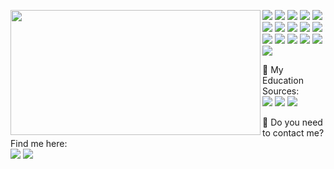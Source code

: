 <p>
  <img align="left" width="400" height="200" src="https://github-readme-stats.vercel.app/api?username=firatolcum&theme=blue-green"/>
  <p>
    <img src="https://img.shields.io/badge/Ubuntu-E95420?style=for-the-badge&logo=ubuntu&logoColor=white "/>
    <img src="https://img.shields.io/badge/Windows-0078D6?style=for-the-badge&logo=windows&logoColor=white"/>
    <img src="https://img.shields.io/badge/Python-3776AB?style=for-the-badge&logo=python&logoColor=white"/>
    <img src="https://img.shields.io/badge/MySQL-005C84?style=for-the-badge&logo=mysql&logoColor=white"/>
    <img src="https://img.shields.io/badge/PostgreSQL-316192?style=for-the-badge&logo=postgresql&logoColor=white"/>
    <img src="https://img.shields.io/badge/SQLite-07405E?style=for-the-badge&logo=sqlite&logoColor=white"/>
    <img src="https://img.shields.io/badge/Microsoft_Excel-217346?style=for-the-badge&logo=microsoft-excel&logoColor=white "/>
    <img src="https://img.shields.io/badge/Tableau-E97627?style=for-the-badge&logo=Tableau&logoColor=white"/>
    <img src="https://img.shields.io/badge/Canva-%2300C4CC.svg?&style=for-the-badge&logo=Canva&logoColor=white"/>
    <img src="https://img.shields.io/badge/Atom-66595C?style=for-the-badge&logo=Atom&logoColor=white"/>
    <img src="https://img.shields.io/badge/Colab-F9AB00?style=for-the-badge&logo=googlecolab&color=525252"/>
    <img src="https://img.shields.io/badge/Notion-000000?style=for-the-badge&logo=notion&logoColor=white"/>
    <img src="https://img.shields.io/badge/Trello-0052CC?style=for-the-badge&logo=trello&logoColor=white"/>
    <img src="https://img.shields.io/badge/GIT-E44C30?style=for-the-badge&logo=git&logoColor=white"/>
    <img src="https://img.shields.io/badge/UpWork-6FDA44?style=for-the-badge&logo=Upwork&logoColor=white"/>
    <img src="https://img.shields.io/badge/Jira-0052CC?style=for-the-badge&logo=Jira&logoColor=white"/>
    <br/>
  </p>
  </p>
  📣 My Education Sources:<br/>
    <img src="https://img.shields.io/badge/Codecademy-FFF0E5?style=for-the-badge&logo=codecademy&logoColor=303347 "/></a>
    <img src="https://img.shields.io/badge/Coursera-0056D2?style=for-the-badge&logo=Coursera&logoColor=white"/></a>
    <img src="https://img.shields.io/badge/Datacamp-05192D?style=for-the-badge&logo=datacamp&logoColor=65FF8F"/></a>
  </p>
</p>
<p>
  📣 Do you need to contact me? Find me here:<br/>
  <a href="mailto:firatolcum@gmail.com?&body=Hello%20Fırat." target="_blank"><img src="https://img.shields.io/badge/e‑mail-D14836.svg?style=for-the-badge&logo=GMail&logoColor=white"/></a>
  <a href="https://www.linkedin.com/in/firatolcum/" target="_blank"><img src="https://img.shields.io/badge/linkedin-0077B5.svg?style=for-the-badge&logo=linkedin&logoColor=white"/></a>
</p>



